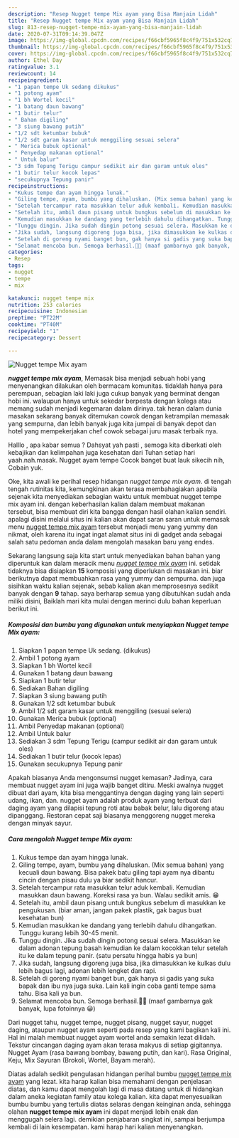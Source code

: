 ```yaml
---
description: "Resep Nugget tempe Mix ayam yang Bisa Manjain Lidah"
title: "Resep Nugget tempe Mix ayam yang Bisa Manjain Lidah"
slug: 813-resep-nugget-tempe-mix-ayam-yang-bisa-manjain-lidah
date: 2020-07-31T09:14:39.047Z
image: https://img-global.cpcdn.com/recipes/f66cbf5965f8c4f9/751x532cq70/nugget-tempe-mix-ayam-foto-resep-utama.jpg
thumbnail: https://img-global.cpcdn.com/recipes/f66cbf5965f8c4f9/751x532cq70/nugget-tempe-mix-ayam-foto-resep-utama.jpg
cover: https://img-global.cpcdn.com/recipes/f66cbf5965f8c4f9/751x532cq70/nugget-tempe-mix-ayam-foto-resep-utama.jpg
author: Ethel Day
ratingvalue: 3.1
reviewcount: 14
recipeingredient:
- "1 papan tempe Uk sedang dikukus"
- "1 potong ayam"
- "1 bh Wortel kecil"
- "1 batang daun bawang"
- "1 butir telur"
- " Bahan digiling"
- "3 siung bawang putih"
- "1/2 sdt ketumbar bubuk"
- "1/2 sdt garam kasar untuk menggiling sesuai selera"
- " Merica bubuk optional"
- " Penyedap makanan optional"
- " Untuk balur"
- "3 sdm Tepung Terigu campur sedikit air dan garam untuk oles"
- "1 butir telur kocok lepas"
- "secukupnya Tepung panir"
recipeinstructions:
- "Kukus tempe dan ayam hingga lunak."
- "Giling tempe, ayam, bumbu yang dihaluskan. (Mix semua bahan) yang kecuali daun bawang. Bisa pakek batu giling tapi ayam nya dibantu cincin dengan pisau dulu ya biar sedikit hancur."
- "Setelah tercampur rata masukkan telur aduk kembali. Kemudian masukkan daun bawang. Koreksi rasa ya bun. Walau sedikit amis. 😁"
- "Setelah itu, ambil daun pisang untuk bungkus sebelum di masukkan ke pengukusan. (biar aman, jangan pakek plastik, gak bagus buat kesehatan bun)"
- "Kemudian masukkan ke dandang yang terlebih dahulu dihangatkan. Tunggu kurang lebih 30-45 menit."
- "Tunggu dingin. Jika sudah dingin potong sesuai selera. Masukkan ke dalam adonan tepung basah kemudian ke dalam kocokkan telur setelah itu ke dalam tepung panir. (satu persatu hingga habis ya bun)"
- "Jika sudah, langsung digoreng juga bisa, jika dimasukkan ke kulkas dulu lebih bagus lagi, adonan lebih lengket dan rapi."
- "Setelah di goreng nyami banget bun, gak hanya si gadis yang suka bapak dan ibu nya juga suka. Lain kali ingin coba ganti tempe sama tahu. Bisa kali ya bun."
- "Selamat mencoba bun. Semoga berhasil.💪😘 (maaf gambarnya gak banyak, lupa fotoinnya 😀)"
categories:
- Resep
tags:
- nugget
- tempe
- mix

katakunci: nugget tempe mix 
nutrition: 253 calories
recipecuisine: Indonesian
preptime: "PT22M"
cooktime: "PT40M"
recipeyield: "1"
recipecategory: Dessert

---
```



![Nugget tempe Mix ayam](https://img-global.cpcdn.com/recipes/f66cbf5965f8c4f9/751x532cq70/nugget-tempe-mix-ayam-foto-resep-utama.jpg)

<b><i>nugget tempe mix ayam</i></b>, Memasak bisa menjadi sebuah hobi yang menyenangkan dilakukan oleh bermacam komunitas. tidaklah hanya para perempuan, sebagian laki laki juga cukup banyak yang berminat dengan hobi ini. walaupun hanya untuk sekedar berpesta dengan kolega atau memang sudah menjadi kegemaran dalam dirinya. tak heran dalam dunia masakan sekarang banyak ditemukan cowok dengan ketrampilan memasak yang sempurna, dan lebih banyak juga kita jumpai di banyak depot dan hotel yang mempekerjakan chef cowok sebagai juru masak terbaik nya.

Halllo , apa kabar semua ? Dahsyat yah pasti , semoga kita diberkati oleh kebajikan dan kelimpahan juga kesehatan dari Tuhan setiap hari yaah.nah.masak. Nugget ayam tempe Cocok banget buat lauk sikecih nih, Cobain yuk.

Oke, kita awali ke perihal resep hidangan <i>nugget tempe mix ayam</i>. di tengah tengah rutinitas kita, kemungkinan akan terasa membahagiakan apabila sejenak kita menyediakan sebagian waktu untuk membuat nugget tempe mix ayam ini. dengan keberhasilan kalian dalam membuat makanan tersebut, bisa membuat diri kita bangga dengan hasil olahan kalian sendiri. apalagi disini melalui situs ini kalian akan dapat saran saran untuk memasak menu <u>nugget tempe mix ayam</u> tersebut menjadi menu yang yummy dan nikmat, oleh karena itu ingat ingat alamat situs ini di gadget anda sebagai salah satu pedoman anda dalam mengolah masakan baru yang endes.


Sekarang langsung saja kita start untuk menyediakan bahan bahan yang diperuntuk kan dalam meracik menu <u><i>nugget tempe mix ayam</i></u> ini. setidak tidaknya bisa disiapkan <b>15</b> komposisi yang diperlukan di masakan ini. biar berikutnya dapat membuahkan rasa yang yummy dan sempurna. dan juga sisihkan waktu kalian sejenak, sebab kalian akan memprosesnya sedikit banyak dengan <b>9</b> tahap. saya berharap semua yang dibutuhkan sudah anda miliki disini, Baiklah mari kita mulai dengan merinci dulu bahan keperluan berikut ini.

<!--inarticleads1-->

##### Komposisi dan bumbu yang digunakan untuk menyiapkan Nugget tempe Mix ayam:

1. Siapkan 1 papan tempe Uk sedang. (dikukus)
1. Ambil 1 potong ayam
1. Siapkan 1 bh Wortel kecil
1. Gunakan 1 batang daun bawang
1. Siapkan 1 butir telur
1. Sediakan  Bahan digiling
1. Siapkan 3 siung bawang putih
1. Gunakan 1/2 sdt ketumbar bubuk
1. Ambil 1/2 sdt garam kasar untuk menggiling (sesuai selera)
1. Gunakan  Merica bubuk (optional)
1. Ambil  Penyedap makanan (optional)
1. Ambil  Untuk balur
1. Sediakan 3 sdm Tepung Terigu (campur sedikit air dan garam untuk oles)
1. Sediakan 1 butir telur (kocok lepas)
1. Gunakan secukupnya Tepung panir


Apakah biasanya Anda mengonsumsi nugget kemasan? Jadinya, cara membuat nugget ayam ini juga wajib banget ditiru. Meski awalnya nugget dibuat dari ayam, kita bisa menggantinya dengan daging yang lain seperti udang, ikan, dan. nugget ayam adalah produk ayam yang terbuat dari daging ayam yang dilapisi tepung roti atau babak belur, lalu digoreng atau dipanggang. Restoran cepat saji biasanya menggoreng nugget mereka dengan minyak sayur. 

<!--inarticleads2-->

##### Cara mengolah Nugget tempe Mix ayam:

1. Kukus tempe dan ayam hingga lunak.
1. Giling tempe, ayam, bumbu yang dihaluskan. (Mix semua bahan) yang kecuali daun bawang. Bisa pakek batu giling tapi ayam nya dibantu cincin dengan pisau dulu ya biar sedikit hancur.
1. Setelah tercampur rata masukkan telur aduk kembali. Kemudian masukkan daun bawang. Koreksi rasa ya bun. Walau sedikit amis. 😁
1. Setelah itu, ambil daun pisang untuk bungkus sebelum di masukkan ke pengukusan. (biar aman, jangan pakek plastik, gak bagus buat kesehatan bun)
1. Kemudian masukkan ke dandang yang terlebih dahulu dihangatkan. Tunggu kurang lebih 30-45 menit.
1. Tunggu dingin. Jika sudah dingin potong sesuai selera. Masukkan ke dalam adonan tepung basah kemudian ke dalam kocokkan telur setelah itu ke dalam tepung panir. (satu persatu hingga habis ya bun)
1. Jika sudah, langsung digoreng juga bisa, jika dimasukkan ke kulkas dulu lebih bagus lagi, adonan lebih lengket dan rapi.
1. Setelah di goreng nyami banget bun, gak hanya si gadis yang suka bapak dan ibu nya juga suka. Lain kali ingin coba ganti tempe sama tahu. Bisa kali ya bun.
1. Selamat mencoba bun. Semoga berhasil.💪😘 (maaf gambarnya gak banyak, lupa fotoinnya 😀)


Dari nugget tahu, nugget tempe, nugget pisang, nugget sayur, nugget daging, ataupun nugget ayam seperti pada resep yang kami bagikan kali ini. Hal ini malah membuat nugget ayam wortel anda semakin lezat dilidah. Tekstur cincangan daging ayam akan terasa makyus di setiap gigitannya. Nugget Ayam (rasa bawang bombay, bawang putih, dan kari). Rasa Original, Keju, Mix Sayuran (Brokoli, Wortel, Bayam merah). 

Diatas adalah sedikit pengulasan hidangan perihal bumbu <u>nugget tempe mix ayam</u> yang lezat. kita harap kalian bisa memahami dengan penjelasan diatas, dan kamu dapat mengolah lagi di masa datang untuk di hidangkan dalam aneka kegiatan family atau kolega kalian. kita dapat menyesuaikan bumbu bumbu yang tertulis diatas selaras dengan keinginan anda, sehingga olahan <b>nugget tempe mix ayam</b> ini dapat menjadi lebih enak dan menggugah selera lagi. demikian penjabaran singkat ini, sampai berjumpa kembali di lain kesempatan. kami harap hari kalian menyenangkan.
